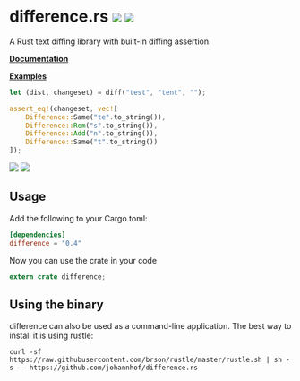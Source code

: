 # difference.rs [![](https://travis-ci.org/johannhof/difference.rs.svg?branch=master)](https://travis-ci.org/johannhof/difference.rs) [![](https://img.shields.io/crates/v/difference.svg)](https://crates.io/crates/difference)
A Rust text diffing library with built-in diffing assertion.

__[Documentation](https://johannhof.github.io/difference.rs)__

__[Examples](/Examples.md)__

```rust
let (dist, changeset) = diff("test", "tent", "");

assert_eq!(changeset, vec![
    Difference::Same("te".to_string()),
    Difference::Rem("s".to_string()),
    Difference::Add("n".to_string()),
    Difference::Same("t".to_string())
]);
```

![](https://raw.githubusercontent.com/johannhof/difference.rs/master/assets/fox.png)
![](https://raw.githubusercontent.com/johannhof/difference.rs/master/assets/github-style.png)

Usage
----------

Add the following to your Cargo.toml:

```toml
[dependencies]
difference = "0.4"
```

Now you can use the crate in your code
```rust
extern crate difference;
```

Using the binary
-----------------

difference can also be used as a command-line application. The best way to install it is using rustle:

```
curl -sf https://raw.githubusercontent.com/brson/rustle/master/rustle.sh | sh -s -- https://github.com/johannhof/difference.rs
```
